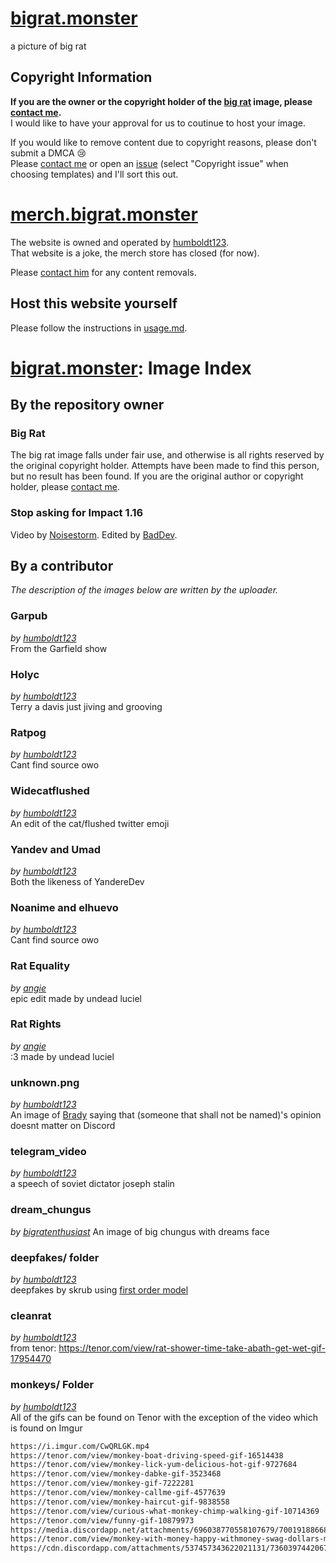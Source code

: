 # [bigrat.monster]

a picture of big rat

## Copyright Information

**If you are the owner or the copyright holder of the [big rat] image, please [contact me][email-copyright].**  
I would like to have your approval for us to coutinue to host your image. 

If you would like to remove content due to copyright reasons, please don't submit a DMCA 😢  
Please [contact me][email-copyright] or open an [issue] (select "Copyright issue" when choosing templates) and I'll sort this out.

# [merch.bigrat.monster]

The website is owned and operated by [humboldt123].  
That website is a joke, the merch store has closed (for now).

Please [contact him][email-skrub] for any content removals.

## Host this website yourself

Please follow the instructions in [usage.md].


# [bigrat.monster]: Image Index

## By the repository owner

### Big Rat

The big rat image falls under fair use, and otherwise is all rights reserved by the original copyright holder. Attempts have been made to find this person, but no result has been found. 
If you are the original author or copyright holder, please [contact me][email-copyright].

### Stop asking for Impact 1.16

Video by [Noisestorm]. Edited by [BadDev].

## By a contributor

*The description of the images below are written by the uploader.*

### Garpub

*by [humboldt123]*  
From the Garfield show

### Holyc

*by [humboldt123]*  
Terry a davis just jiving and grooving

### Ratpog

*by [humboldt123]*  
Cant find source owo

### Widecatflushed

*by [humboldt123]*  
An edit of the cat/flushed twitter emoji

### Yandev and Umad

*by [humboldt123]*  
Both the likeness of YandereDev

### Noanime and elhuevo

*by [humboldt123]*  
Cant find source owo

### Rat Equality

*by [angie]*  
epic edit made by undead luciel

### Rat Rights

*by [angie]*  
:3 made by undead luciel

### unknown.png

*by [humboldt123]*  
An image of [Brady] saying that (someone that shall not be named)'s opinion doesnt matter on Discord

### telegram_video

*by [humboldt123]*  
a speech of soviet dictator joseph stalin

### dream_chungus

*by [bigratenthusiast]*
An image of big chungus with dreams face

### deepfakes/ folder

*by [humboldt123]*  
deepfakes by skrub using [first order model]

### cleanrat

*by [humboldt123]*  
from tenor: <https://tenor.com/view/rat-shower-time-take-abath-get-wet-gif-17954470>

### monkeys/ Folder

*by [humboldt123]*  
All of the gifs can be found on Tenor with the exception of the video which is found on Imgur

```diff
https://i.imgur.com/CwQRLGK.mp4
https://tenor.com/view/monkey-boat-driving-speed-gif-16514438
https://tenor.com/view/monkey-lick-yum-delicious-hot-gif-9727684
https://tenor.com/view/monkey-dabke-gif-3523468
https://tenor.com/view/monkey-gif-7222281
https://tenor.com/view/monkey-callme-gif-4577639
https://tenor.com/view/monkey-haircut-gif-9838558
https://tenor.com/view/curious-what-monkey-chimp-walking-gif-10714369
https://tenor.com/view/funny-gif-10879973
https://media.discordapp.net/attachments/696038770558107679/700191886681309214/ShallowUnhealthyDeermouse-size_restricted.gif
https://tenor.com/view/monkey-with-money-happy-withmoney-swag-dollars-more-money-gif-14116367
https://cdn.discordapp.com/attachments/537457343622021131/736039744206798928/Monkey_Orange.gif
```

<!-- Links in main parts -->
[bigrat.monster]: https://bigrat.monster
[merch.bigrat.monster]: https://merch.bigrat.monster
[big rat]: https://bigrat.monster/media/bigrat.png
[usage.md]: usage.md
[email-copyright]: mailto:sonothing.emailme@gmail.com?subject=%5Bbigrat.monster%5D%20Copyright
[email-skrub]: mailto:skrub@bigrat.monster
[issue]: https://github.com/bigratmonster/bigrat.monster/issues/new/choose

<!-- Users in credits -->
[BadDev]: https://github.com/StijnSimons
[Brady]: https://github.com/ZeroMemes
[first order model]: https://github.com/AliaksandrSiarohin/first-order-model
[Noisestorm]: https://www.youtube.com/user/EoinOBroinMusic

<!-- Contributors -->
[humboldt123]: https://github.com/humboldt123
[angie]: https://github.com/undeadluciel
[bigratenthusiast]: https://github.com/bigratenthusiast
